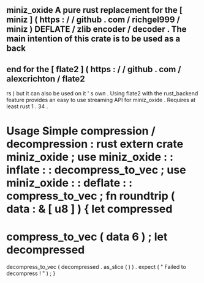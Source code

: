 #
miniz_oxide
A
pure
rust
replacement
for
the
[
miniz
]
(
https
:
/
/
github
.
com
/
richgel999
/
miniz
)
DEFLATE
/
zlib
encoder
/
decoder
.
The
main
intention
of
this
crate
is
to
be
used
as
a
back
-
end
for
the
[
flate2
]
(
https
:
/
/
github
.
com
/
alexcrichton
/
flate2
-
rs
)
but
it
can
also
be
used
on
it
'
s
own
.
Using
flate2
with
the
rust_backend
feature
provides
an
easy
to
use
streaming
API
for
miniz_oxide
.
Requires
at
least
rust
1
.
34
.
#
#
Usage
Simple
compression
/
decompression
:
rust
extern
crate
miniz_oxide
;
use
miniz_oxide
:
:
inflate
:
:
decompress_to_vec
;
use
miniz_oxide
:
:
deflate
:
:
compress_to_vec
;
fn
roundtrip
(
data
:
&
[
u8
]
)
{
let
compressed
=
compress_to_vec
(
data
6
)
;
let
decompressed
=
decompress_to_vec
(
decompressed
.
as_slice
(
)
)
.
expect
(
"
Failed
to
decompress
!
"
)
;
}
